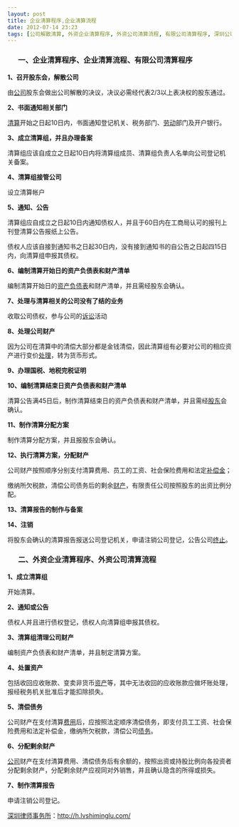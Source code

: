 ```yaml
---
layout: post
title: 企业清算程序,企业清算流程
date: 2012-07-14 23:23
tags: [公司解散清算, 外资企业清算程序, 外资公司清算流程, 有限公司清算程序, 深圳公司法律师网]
---
```

<ol>
<h3>一、企业清算程序、企业清算流程、有限公司清算程序</h3>
</ol>
<strong>1、召开股东会，解散公司</strong>

由<a href="http://h.lvshiminglu.com/law/category/company">公司</a>股东会做出公司解散的决议，决议必需经代表2/3以上表决权的股东通过。

<strong>2、书面通知相关部门</strong>

<a href="http://h.lvshiminglu.com/law/817.html">清算</a>开始之日起10日内，书面通知登记机关、税务部门、<a href="http://h.lvshiminglu.com/law/781.html">劳动</a>部门及开户银行。

<strong>3、成立清算组，并且办理备案</strong>

清算组应该自成立之日起10日内将清算组成员、清算组负责人名单向公司登记机关备案。

<strong>4、清算组接管公司</strong>

设立清算帐户

<strong>5、通知、公告</strong>

清算组应自成立之日起10日内通知债权人，并且于60日内在工商局认可的报刊上刊登清算公告报纸上公告。

债权人应该自接到通知书之日起30日内，没有接到通知书的自公告之日起四15日内，向清算组申报其债权。

<strong>6、编制清算开始日的资产负债表和财产清单</strong>

编制清算开始日的<a href="http://h.lvshiminglu.com/law/186.html">资产负债表</a>和财产清单，并且需经股东会确认。

<strong>7、处理与清算相关的公司没有了结的业务</strong>

收取公司债权，参与公司的<a href="http://h.lvshiminglu.com/law/113.html">诉讼</a>活动

<strong>8、处理公司财产</strong>

因为公司在清算中的清偿大部分都是金钱清偿，因此清算组有必要对公司的相应资产进行变价<a href="http://h.lvshiminglu.com/law/753.html">处理</a>，转为货币形式。

<strong>9、办理国税、地税完税证明</strong>

<strong>10、编制清算结束日资产负债表和财产清单</strong>

清算公告满45日后，制作清算结束日的资产负债表和财产清单，并且需经<a href="http://h.lvshiminglu.com/law/908.html">股东</a>会确认。

<strong>11、制作清算分配方案</strong>

制作清算分配方案，并且报股东会确认。

<strong>12、执行清算方案，分配财产</strong>

公司财产按照顺序分别支付清算费用、员工的工资、社会保险费用和法定<a href="http://h.lvshiminglu.com/law/837.html">补偿金</a>；

缴纳所欠税款，清偿公司债务后的剩余<a href="http://h.lvshiminglu.com/law/829.html">财产</a>，有限责任公司按照股东的出资比例分配。

<strong>13、清算报告的制作与备案</strong>

<strong>14、注销</strong>

将股东会确认的清算报告报送公司登记机关，申请注销公司登记，公告公司<a href="http://h.lvshiminglu.com/law/715.html">终止</a>。
<ol>
<h3>二、外资企业清算程序、外资公司清算流程</h3>
</ol>
<strong>1、成立清算组</strong>

开始清算。

<strong>2、通知或公告</strong>

债权人并且进行债权登记，债权人向清算组申报其债权。

<strong>3、清算组清理公司财产</strong>

编制资产负债表和财产清单，并且制定清算方案。

<strong>4、处置资产</strong>

包括收回应收账款、变卖非货币<a href="http://h.lvshiminglu.com/law/186.html">资产</a>等，其中无法收回的应收账款应做坏账处理，报经税务机关批准后才能扣除损失。

<strong>5、清偿债务</strong>

公司财产在支付清算<a href="http://h.lvshiminglu.com/law/74.html">费用</a>后，应按照法定顺序清偿债务，即支付员工工资、社会保险费用和法定补偿金，缴纳所欠税款，清偿公司<a href="http://h.lvshiminglu.com/law/827.html">债务</a>。

<strong>6、分配剩余财产</strong>

<a href="http://h.lvshiminglu.com/law/799.html">公司</a>财产在支付清算费用、清偿债务后有余额的，按照出资或持股比例向各投资者分配剩余财产，分配剩余财产应视同对外销售，并且确认隐含的所得或损失。

<strong>7、制作清算报告</strong>

申请注销公司登记。

<a href="http://h.lvshiminglu.com/">深圳律师事务所</a>：<a href="http://h.lvshiminglu.com/">http://h.lvshiminglu.com/</a>

